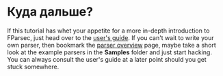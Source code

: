 # Куда дальше?

If this tutorial has whet your appetite for a more in-depth introduction to FParsec, just head over to the [user's guide](http://www.quanttec.com/fparsec/users-guide/). If you can't wait to write your own parser, then bookmark the [parser overview](http://www.quanttec.com/fparsec/reference/parser-overview.html) page, maybe take a short look at the example parsers in the **Samples** folder and just start hacking. You can always consult the user's guide at a later point should you get stuck somewhere.